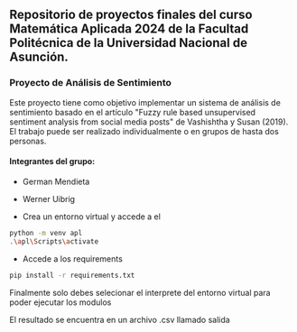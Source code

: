 ## Repositorio de proyectos finales del curso Matemática Aplicada 2024 de la Facultad Politécnica de la Universidad Nacional de Asunción.

### Proyecto de Análisis de Sentimiento
Este proyecto tiene como objetivo implementar un sistema de análisis de sentimiento basado en el artículo "Fuzzy rule based unsupervised sentiment analysis from social media posts" de Vashishtha y Susan (2019). El trabajo puede ser realizado individualmente o en grupos de hasta dos personas.

#### Integrantes del grupo:
- German Mendieta
- Werner Uibrig

- Crea un entorno virtual y accede a el
```bash
python -m venv apl
.\apl\Scripts\activate
```

- Accede a los requirements 
```bash
pip install -r requirements.txt
```

Finalmente solo debes selecionar el interprete del entorno virtual para poder ejecutar los modulos

El resultado se encuentra en un archivo .csv llamado salida